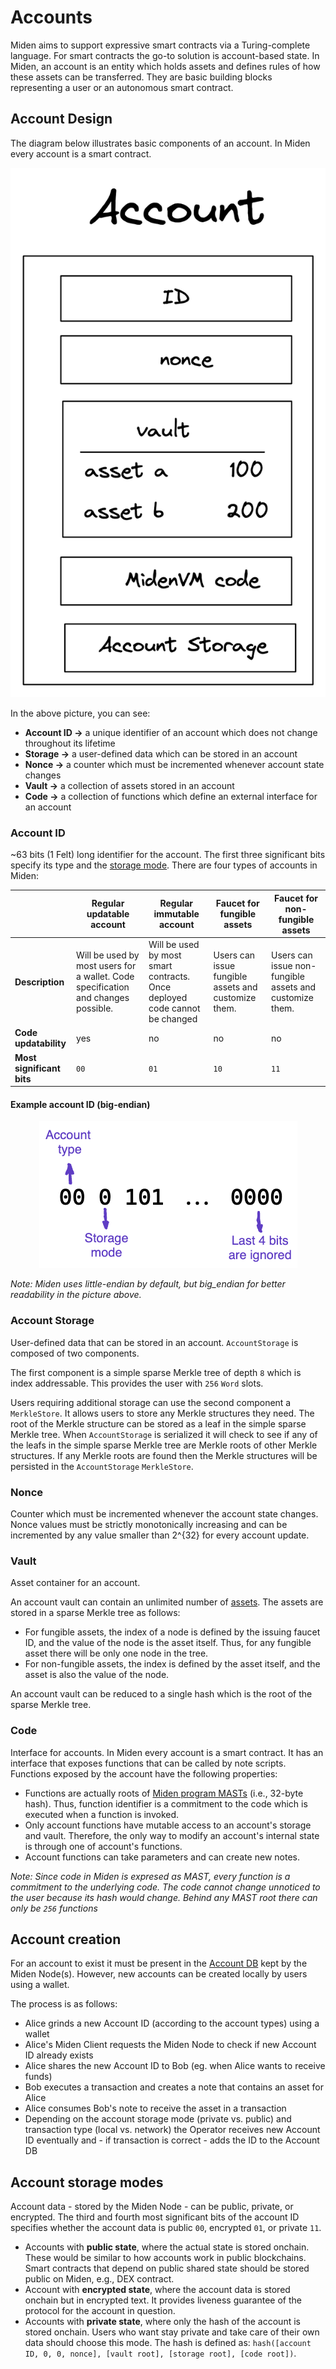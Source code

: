 # Accounts
Miden aims to support expressive smart contracts via a Turing-complete language. For smart contracts the go-to solution is account-based state. In Miden, an account is an entity which holds assets and defines rules of how these assets can be transferred. They are basic building blocks representing a user or an autonomous smart contract.

## Account Design
The diagram below illustrates basic components of an account. In Miden every account is a smart contract.

<p align="center">
    <img src="../diagrams/architecture/account/Account_Definition.png">
</p>

In the above picture, you can see:

* **Account ID &rarr;** a unique identifier of an account which does not change throughout its lifetime
* **Storage &rarr;** a user-defined data which can be stored in an account
* **Nonce &rarr;** a counter which must be incremented whenever account state changes
* **Vault &rarr;** a collection of assets stored in an account
* **Code &rarr;** a collection of functions which define an external interface for an account

### Account ID
~63 bits (1 Felt) long identifier for the account. The first three significant bits specify its type and the [storage mode](https://0xpolygonmiden.github.io/miden-base/architecture/accounts.html#account-storage-modes). There are four types of accounts in Miden:

| | Regular updatable account | Regular immutable account | Faucet for fungible assets | Faucet for non-fungible assets |
|---|---|---|---|---|
| **Description** | Will be used by most users for a wallet. Code specification and changes possible. | Will be used by most smart contracts. Once deployed code cannot be changed | Users can issue fungible assets and customize them. | Users can issue non-fungible assets and customize them. |
| **Code updatability** | yes | no | no | no |
| **Most significant bits** | `00` | `01` | `10` | `11` |

#### Example account ID (big-endian)

<p align="center">
    <img src="../diagrams/architecture/account/Account_ID.png">
</p>

*Note: Miden uses little-endian by default, but big_endian for better readability in the picture above.*

### Account Storage
User-defined data that can be stored in an account. `AccountStorage` is composed of two components. 

The first component is a simple sparse Merkle tree of depth `8` which is index addressable. This provides the user with `256` `Word` slots. 

Users requiring additional storage can use the second component a `MerkleStore`. It allows users to store any Merkle structures they need. The root of the Merkle structure can be stored as a leaf in the simple sparse Merkle tree. When `AccountStorage` is serialized it will check to see if any of the leafs in the simple sparse Merkle tree are Merkle roots of other Merkle structures. If any Merkle roots are found then the Merkle structures will be persisted in the `AccountStorage` `MerkleStore`.

### Nonce
Counter which must be incremented whenever the account state changes. Nonce values must be strictly monotonically increasing and can be incremented by any value smaller than 2^{32} for every account update.

### Vault
Asset container for an account.

An account vault can contain an unlimited number of [assets](https://0xpolygonmiden.github.io/miden-base/architecture/assets.html). The assets are stored in a sparse
Merkle tree as follows:

* For fungible assets, the index of a node is defined by the issuing faucet ID, and the value
  of the node is the asset itself. Thus, for any fungible asset there will be only one node
  in the tree.
* For non-fungible assets, the index is defined by the asset itself, and the asset is also
  the value of the node.

An account vault can be reduced to a single hash which is the root of the sparse Merkle tree.

### Code
Interface for accounts. In Miden every account is a smart contract. It has an interface that exposes functions that can be called by note scripts. Functions exposed by the account have the following properties:

* Functions are actually roots of [Miden program MASTs](https://0xpolygonmiden.github.io/miden-vm/user_docs/assembly/main.html) (i.e., 32-byte hash). Thus, function identifier is a commitment to the code which is executed when a function is invoked.
* Only account functions have mutable access to an account's storage and vault. Therefore, the only way to modify an account's internal state is through one of account's functions.
* Account functions can take parameters and can create new notes.

*Note: Since code in Miden is expresed as MAST, every function is a commitment to the underlying code. The code cannot change unnoticed to the user because its hash would change. Behind any MAST root there can only be `256` functions*

## Account creation
For an account to exist it must be present in the [Account DB](https://0xpolygonmiden.github.io/miden-base/architecture/state.html#account-database) kept by the Miden Node(s). However, new accounts can be created locally by users using a wallet.

The process is as follows:

* Alice grinds a new Account ID (according to the account types) using a wallet
* Alice's Miden Client requests the Miden Node to check if new Account ID already exists
* Alice shares the new Account ID to Bob (eg. when Alice wants to receive funds)
* Bob executes a transaction and creates a note that contains an asset for Alice
* Alice consumes Bob's note to receive the asset in a transaction
* Depending on the account storage mode (private vs. public) and transaction type (local vs. network) the Operator receives new Account ID eventually and - if transaction is correct - adds the ID to the Account DB

## Account storage modes
Account data - stored by the Miden Node - can be public, private, or encrypted. The third and fourth most significant bits of the account ID specifies whether the account data is public `00`, encrypted `01`, or private `11`.

* Accounts with **public state**, where the actual state is stored onchain. These would be similar to how accounts work in public blockchains. Smart contracts that depend on public shared state should be stored public on Miden, e.g., DEX contract.
* Account with **encrypted state**, where the account data is stored onchain but in encrypted text. It provides liveness guarantee of the protocol for the account in question.  
* Accounts with **private state**, where only the hash of the account is stored onchain. Users who want stay private and take care of their own data should choose this mode. The hash is defined as: `hash([account ID, 0, 0, nonce], [vault root], [storage root], [code root])`. 
